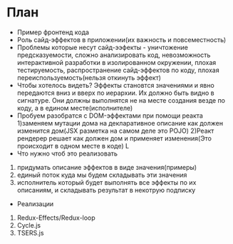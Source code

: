 # План
 - Пример фронтенд кода
 - Роль сайд-эффектов в приложении(их важность и повсеместность)
 - Проблемы которые несут сайд-ээфекты - уничтожение предсказуемости, сложно анализировать код, невозможность интерактивной разработки в изолированном окружении, плохая тестируемость, распространение сайд-эффектов по коду, плохая переиспользуемость(нельзя откинуть эффект)
 - Чтобы хотелось видеть? Эффекты становтся значениями и явно передаются вниз и вверх по иерархии. Их должно быть видно в сигнатуре. Они должны выполнятся не на месте создания везде по коду, а в едином месте(исполнителе)
 - Пробуем разобратся с DOM-эффектами при помощи реакта
  1)заменяем мутации дома на декларативное описание как должен изменится дом(JSX разметка на самом деле это POJO)
  2)Реакт рендерер решает как должен дом и применяет изменения(Это происходит в одном месте в коде)
L
 - Что нужно чтоб это реализовать
  1) придумать описание эффектов в виде значения(примеры)
  2) единый поток куда мы будем складывать эти значения
  3) исполнитель который будет выполнять все эффекты по их описаниям, и складывать результат в некотрую подписку
  - Реализации
   1) Redux-Effects/Redux-loop
   2) Cycle.js
   3) TSERS.js
   